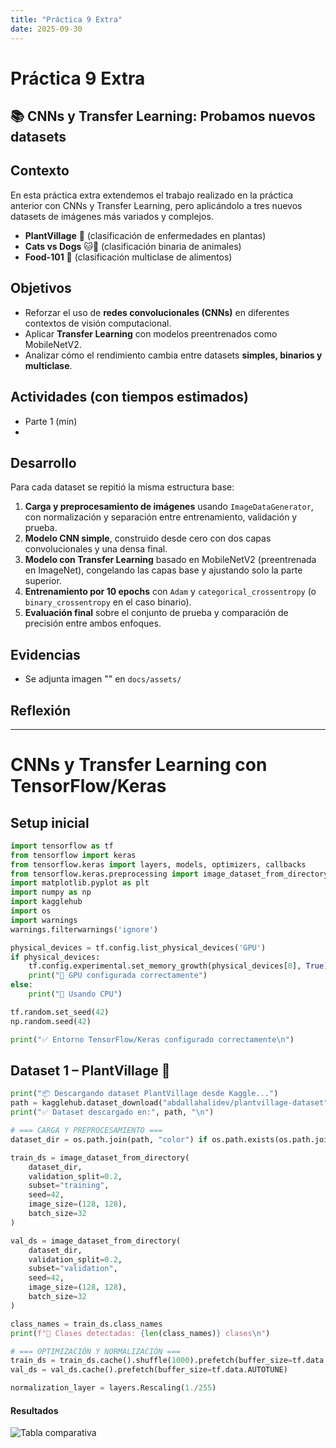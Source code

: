 ```yaml
---
title: "Práctica 9 Extra"
date: 2025-09-30
---
```


# Práctica 9 Extra
## 📚 CNNs y Transfer Learning: Probamos nuevos datasets

## Contexto
En esta práctica extra extendemos el trabajo realizado en la práctica anterior con CNNs y Transfer Learning, pero aplicándolo a tres nuevos datasets de imágenes más variados y complejos. 

- **PlantVillage** 🌱 (clasificación de enfermedades en plantas)  
- **Cats vs Dogs** 🐱🐶 (clasificación binaria de animales)  
- **Food-101** 🍔 (clasificación multiclase de alimentos)

## Objetivos
- Reforzar el uso de **redes convolucionales (CNNs)** en diferentes contextos de visión computacional.  
- Aplicar **Transfer Learning** con modelos preentrenados como MobileNetV2.  
- Analizar cómo el rendimiento cambia entre datasets **simples, binarios y multiclase**.

## Actividades (con tiempos estimados)
- Parte 1 (min)
- 

## Desarrollo
Para cada dataset se repitió la misma estructura base:

1. **Carga y preprocesamiento de imágenes** usando `ImageDataGenerator`, con normalización y separación entre entrenamiento, validación y prueba.  
2. **Modelo CNN simple**, construido desde cero con dos capas convolucionales y una densa final.  
3. **Modelo con Transfer Learning** basado en MobileNetV2 (preentrenada en ImageNet), congelando las capas base y ajustando solo la parte superior.  
4. **Entrenamiento por 10 epochs** con `Adam` y `categorical_crossentropy` (o `binary_crossentropy` en el caso binario).  
5. **Evaluación final** sobre el conjunto de prueba y comparación de precisión entre ambos enfoques.


## Evidencias
- Se adjunta imagen "" en `docs/assets/`

## Reflexión


---
# CNNs y Transfer Learning con TensorFlow/Keras
## Setup inicial
```python
import tensorflow as tf
from tensorflow import keras
from tensorflow.keras import layers, models, optimizers, callbacks
from tensorflow.keras.preprocessing import image_dataset_from_directory
import matplotlib.pyplot as plt
import numpy as np
import kagglehub
import os
import warnings
warnings.filterwarnings('ignore')

physical_devices = tf.config.list_physical_devices('GPU')
if physical_devices:
    tf.config.experimental.set_memory_growth(physical_devices[0], True)
    print("🔧 GPU configurada correctamente")
else:
    print("🔧 Usando CPU")

tf.random.set_seed(42)
np.random.seed(42)

print("✅ Entorno TensorFlow/Keras configurado correctamente\n")
```

## Dataset 1 – PlantVillage 🌱
```python
print("📦 Descargando dataset PlantVillage desde Kaggle...")
path = kagglehub.dataset_download("abdallahalidev/plantvillage-dataset")
print("✅ Dataset descargado en:", path, "\n")

# === CARGA Y PREPROCESAMIENTO ===
dataset_dir = os.path.join(path, "color") if os.path.exists(os.path.join(path, "color")) else path

train_ds = image_dataset_from_directory(
    dataset_dir,
    validation_split=0.2,
    subset="training",
    seed=42,
    image_size=(128, 128),
    batch_size=32
)

val_ds = image_dataset_from_directory(
    dataset_dir,
    validation_split=0.2,
    subset="validation",
    seed=42,
    image_size=(128, 128),
    batch_size=32
)

class_names = train_ds.class_names
print(f"📂 Clases detectadas: {len(class_names)} clases\n")

# === OPTIMIZACIÓN Y NORMALIZACIÓN ===
train_ds = train_ds.cache().shuffle(1000).prefetch(buffer_size=tf.data.AUTOTUNE)
val_ds = val_ds.cache().prefetch(buffer_size=tf.data.AUTOTUNE)

normalization_layer = layers.Rescaling(1./255)
```

#### Resultados
![Tabla comparativa](../assets/resultado-t9-extra-1.png)
